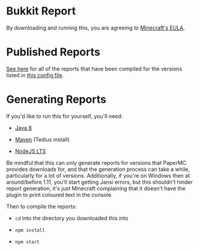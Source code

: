 # Bukkit Report

By downloading and running this, you are agreeing to [Minecraft's EULA](https://account.mojang.com/documents/minecraft_eula).

# Published Reports

[See here](reports/) for all of the reports that have been compiled for the versions listed in [this config file](setup/config.ts).

# Generating Reports

If you'd like to run this for yourself, you'll need:

 * [Java 8](https://www.java.com/en/download/)

 * [Maven](https://maven.apache.org/download.cgi) (Tedius install)

 * [NodeJS LTS](https://nodejs.org/en/)

Be mindful that this can only generate reports for versions that PaperMC provides downloads for, and that the generation process can take a while, particularly for a lot of versions. Additionally, if you're on Windows then at around/before 1.11, you'll start getting Jansi errors, but this shouldn't hinder report generation, it's just Minecraft complaining that it doesn't have the plugin to print coloured text in the console.

Then to compile the reports:

 * `cd` into the directory you downloaded this into

 * `npm install`

 * `npm start`